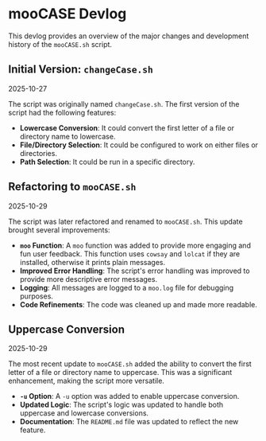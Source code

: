 # mooCASE Devlog

This devlog provides an overview of the major changes and development history of the `mooCASE.sh` script.

## Initial Version: `changeCase.sh`

2025-10-27

The script was originally named `changeCase.sh`. The first version of the script had the following features:

* **Lowercase Conversion**: It could convert the first letter of a file or directory name to lowercase.
* **File/Directory Selection**: It could be configured to work on either files or directories.
* **Path Selection**: It could be run in a specific directory.

## Refactoring to `mooCASE.sh`

2025-10-29

The script was later refactored and renamed to `mooCASE.sh`. This update brought several improvements:

* **`moo` Function**: A `moo` function was added to provide more engaging and fun user feedback. This function uses `cowsay` and `lolcat` if they are installed, otherwise it prints plain messages.
* **Improved Error Handling**: The script's error handling was improved to provide more descriptive error messages.
* **Logging**: All messages are logged to a `moo.log` file for debugging purposes.
* **Code Refinements**: The code was cleaned up and made more readable.

## Uppercase Conversion

2025-10-29

The most recent update to `mooCASE.sh` added the ability to convert the first letter of a file or directory name to uppercase. This was a significant enhancement, making the script more versatile.

* **`-u` Option**: A `-u` option was added to enable uppercase conversion.
* **Updated Logic**: The script's logic was updated to handle both uppercase and lowercase conversions.
* **Documentation**: The `README.md` file was updated to reflect the new feature.
